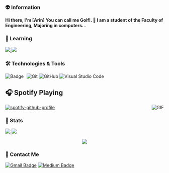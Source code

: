 
### 👽 Information
**Hi there, I'm [Arin] You can call me Golf!. 👋 I am a student of the Faculty of Engineering, Majoring in computers.
.** 


### 💯 Learning

<a href="https://github.com/golfzakrub/ScappySianClawler">
  <img src="https://github-readme-stats.vercel.app/api/pin/?username=golfzakrub&repo=ScappySianClawler&theme=onedark" />
</a>
<a href="https://github.com/golfzakrub/SuperStore">
  <img src="https://github-readme-stats.vercel.app/api/pin/?username=golfzakrub&repo=SuperStore&theme=onedark" />
</a>

### 🛠 Technologies & Tools

![Git](https://img.shields.io/badge/-Git-F05032?style=flat-square&logo=git&logoColor=white)
![GitHub](https://img.shields.io/badge/-GitHub-181717?style=flat-square&logo=github)
![Visual Studio Code](https://img.shields.io/badge/-VSCode-007ACC?style=flat-square&logo=visual-studio-code&logoColor=white)
<img alt="Badge" style="float: left; margin-right: 10px;" src="https://img.shields.io/badge/python%20-%2314354C.svg?&style=for-the-badge&logo=python&logoColor=white%22/%3E">
## 🎧 Spotify Playing 

[![spotify-github-profile](https://spotify-github-profile.vercel.app/api/view?uid=pumm1pagp7ipae6uhynd4ei9c&cover_image=true&theme=novatorem&bar_color=68f028&bar_color_cover=false)](https://github.com/kittinan/spotify-github-profile)
<img align="right" alt="GIF" src="https://i.pinimg.com/originals/e4/26/70/e426702edf874b181aced1e2fa5c6cde.gif" />
### 🚦 Stats

<a href="https://github.com/golfzarkub/website">
  <img src="https://github-readme-stats.vercel.app/api?username=golfzakrub&count_private=true&show_icons=true&theme=radical&include_all_commits=true" />
</a>
<a href="https://github.com/natee/website">
  <img src="https://github-readme-stats.vercel.app/api/top-langs/?username=golfzakrub&layout=compact&theme=radical" />
</a>

<p align="center"> 
  <img src="https://profile-counter.glitch.me/golfzakrub/count.svg" />
</p>

### 💬 Contact Me 

[![Gmail Badge](https://img.shields.io/badge/-golfzamamakrub@gmail.com-c14438?style=flat-square&logo=Gmail&logoColor=white&link=mailto:golfzamamakrub@gmail.com)](mailto:golfzamamakrub@gmail.com)
[![Medium Badge](https://img.shields.io/badge/-Medium-000?style=flat-square&logo=Medium&logoColor=white&&link=https://medium.com/@s6301012610078)](https://medium.com/@s6301012610078)
